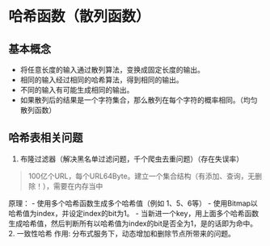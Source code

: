 # 哈希函数（散列函数）

## 基本概念

- 将任意长度的输入通过散列算法，变换成固定长度的输出。
- 相同的输入经过相同的哈希算法，得到相同的输出。
- 不同的输入有可能生成相同的输出。
- 如果散列后的结果是一个字符集合，那么散列在每个字符的概率相同。（均匀散列函数）

## 哈希表相关问题

1. 布隆过滤器（解决黑名单过滤问题，千个爬虫去重问题）（存在失误率）

>100亿个URL，每个URL64Byte。建立一个集合结构（有添加、查询，无删除！），需要在内存当中

原理：
    - 使用多个哈希函数生成多个哈希值（例如 1、5、6等）
    - 使用Bitmap以哈希值为index，并设定index的bit为1。
    - 当新进一个key，用上面多个哈希函数生成哈希值，然后判断所有以哈希值为index的bit是否全为1，是的话即为命中。
2. 一致性哈希
作用: 分布式服务下，动态增加和删除节点所带来的问题。

